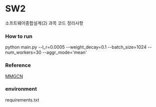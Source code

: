 # SW2
소프트웨어종합설계(2) 과목 코드 정리사항

### How to run
python main.py --l_r=0.0005 --weight_decay=0.1 --batch_size=1024 --num_workers=30 --aggr_mode='mean'

### Reference
<a href = "https://github.com/weiyinwei/MMGCN"> MMGCN </a>

### environment
requirements.txt

